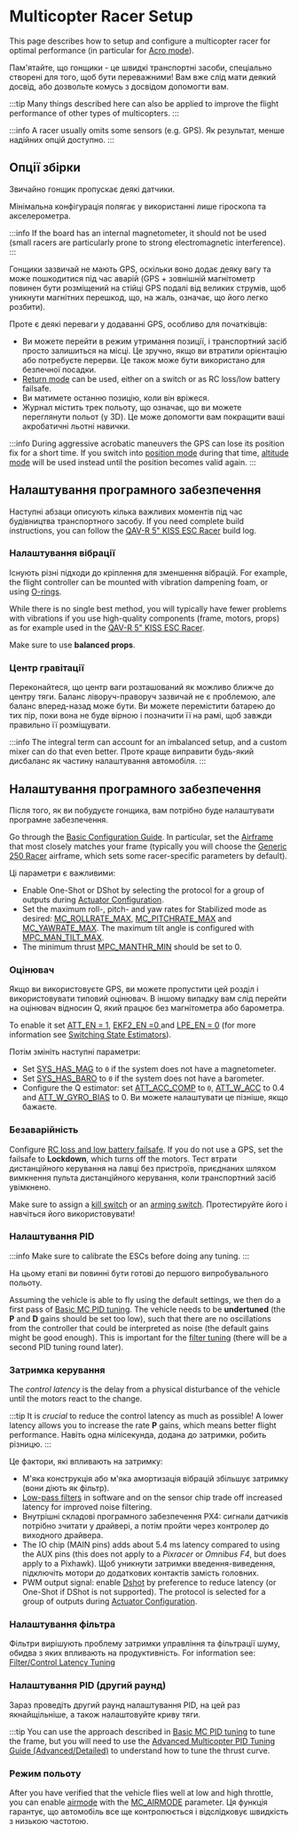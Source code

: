 # Multicopter Racer Setup

This page describes how to setup and configure a multicopter racer for optimal performance (in particular for [Acro mode](../flight_modes_mc/acro.md)).

Пам'ятайте, що гонщики - це швидкі транспортні засоби, спеціально створені для того, щоб бути переважними!
Вам вже слід мати деякий досвід, або дозвольте комусь з досвідом допомогти вам.

:::tip
Many things described here can also be applied to improve the flight performance of other types of multicopters.
:::

:::info
A racer usually omits some sensors (e.g. GPS).
Як результат, менше надійних опцій доступно.
:::

## Опції збірки

Звичайно гонщик пропускає деякі датчики.

Мінімальна конфігурація полягає у використанні лише гіроскопа та акселерометра.

:::info
If the board has an internal magnetometer, it should not be used (small racers are particularly prone to strong electromagnetic interference).
:::

Гонщики зазвичай не мають GPS, оскільки воно додає деяку вагу та може пошкодитися під час аварій (GPS + зовнішній магнітометр повинен бути розміщений на стійці GPS подалі від великих струмів, щоб уникнути магнітних перешкод, що, на жаль, означає, що його легко розбити).

Проте є деякі переваги у додаванні GPS, особливо для початківців:

- Ви можете перейти в режим утримання позиції, і транспортний засіб просто залишиться на місці.
  Це зручно, якщо ви втратили орієнтацію або потребуєте перерви.
  Це також може бути використано для безпечної посадки.
- [Return mode](../flight_modes_mc/return.md) can be used, either on a switch or as RC loss/low battery failsafe.
- Ви матимете останню позицію, коли він вріжеся.
- Журнал містить трек польоту, що означає, що ви можете переглянути польот (у 3D).
  Це може допомогти вам покращити ваші акробатичні льотні навички.

:::info
During aggressive acrobatic maneuvers the GPS can lose its position fix for a short time.
If you switch into [position mode](../flight_modes_mc/position.md) during that time, [altitude mode](../flight_modes_mc/altitude.md) will be used instead until the position becomes valid again.
:::

## Налаштування програмного забезпечення

Наступні абзаци описують кілька важливих моментів під час будівництва транспортного засобу.
If you need complete build instructions, you can follow the [QAV-R 5" KISS ESC Racer](../frames_multicopter/qav_r_5_kiss_esc_racer.md) build log.

### Налаштування вібрації

Існують різні підходи до кріплення для зменшення вібрацій.
For example, the flight controller can be mounted with vibration dampening foam, or using [O-rings](../frames_multicopter/qav_r_5_kiss_esc_racer.md#mounting).

While there is no single best method, you will typically have fewer problems with vibrations if you use high-quality components (frame, motors, props) as for example used in the [QAV-R 5" KISS ESC Racer](../frames_multicopter/qav_r_5_kiss_esc_racer.md).

Make sure to use **balanced props**.

### Центр гравітації

Переконайтеся, що центр ваги розташований як можливо ближче до центру тяги.
Баланс ліворуч-праворуч зазвичай не є проблемою, але баланс вперед-назад може бути.
Ви можете перемістити батарею до тих пір, поки вона не буде вірною і позначити її на рамі, щоб завжди правильно її розміщувати.

:::info
The integral term can account for an imbalanced setup, and a custom mixer can do that even better.
Проте краще виправити будь-який дисбаланс як частину налаштування автомобіля.
:::

## Налаштування програмного забезпечення

Після того, як ви побудуєте гонщика, вам потрібно буде налаштувати програмне забезпечення.

Go through the [Basic Configuration Guide](../config/index.md).
In particular, set the [Airframe](../config/airframe.md) that most closely matches your frame (typically you will choose the [Generic 250 Racer](../airframes/airframe_reference.md#copter_quadrotor_x_generic_250_racer) airframe, which sets some racer-specific parameters by default).

Ці параметри є важливими:

- Enable One-Shot or DShot by selecting the protocol for a group of outputs during [Actuator Configuration](../config/actuators.md).
- Set the maximum roll-, pitch- and yaw rates for Stabilized mode as desired: [MC_ROLLRATE_MAX](../advanced_config/parameter_reference.md#MC_ROLLRATE_MAX), [MC_PITCHRATE_MAX](../advanced_config/parameter_reference.md#MC_PITCHRATE_MAX) and [MC_YAWRATE_MAX](../advanced_config/parameter_reference.md#MC_YAWRATE_MAX).
  The maximum tilt angle is configured with [MPC_MAN_TILT_MAX](../advanced_config/parameter_reference.md#MPC_MAN_TILT_MAX).
- The minimum thrust [MPC_MANTHR_MIN](../advanced_config/parameter_reference.md#MPC_MANTHR_MIN) should be set to 0.

### Оцінювач

Якщо ви використовуєте GPS, ви можете пропустити цей розділ і використовувати типовий оцінювач.
В іншому випадку вам слід перейти на оцінювач відносин Q, який працює без магнітометра або барометра.

To enable it set [ATT_EN = 1](../advanced_config/parameter_reference.md#ATT_EN), [EKF2_EN =0 ](../advanced_config/parameter_reference.md#EKF2_EN) and [LPE_EN = 0](../advanced_config/parameter_reference.md#LPE_EN) (for more information see [Switching State Estimators](../advanced/switching_state_estimators.md#how-to-enable-different-estimators)).

Потім змініть наступні параметри:

- Set [SYS_HAS_MAG](../advanced_config/parameter_reference.md#SYS_HAS_MAG) to `0` if the system does not have a magnetometer.
- Set [SYS_HAS_BARO](../advanced_config/parameter_reference.md#SYS_HAS_BARO) to `0` if the system does not have a barometer.
- Configure the Q estimator: set [ATT_ACC_COMP](../advanced_config/parameter_reference.md#ATT_ACC_COMP) to `0`, [ATT_W_ACC](../advanced_config/parameter_reference.md#ATT_W_ACC) to 0.4 and [ATT_W_GYRO_BIAS](../advanced_config/parameter_reference.md#ATT_W_GYRO_BIAS) to 0.
  Ви можете налаштувати це пізніше, якщо бажаєте.

### Безаварійність

Configure [RC loss and low battery failsafe](../config/safety.md).
If you do not use a GPS, set the failsafe to **Lockdown**, which turns off the motors.
Тест втрати дистанційного керування на лавці без пристроїв, приєднаних шляхом вимкнення пульта дистанційного керування, коли транспортний засіб увімкнено.

Make sure to assign a [kill switch](../config/safety.md#kill-switch) or an [arming switch](../config/safety.md#arm-disarm-switch).
Протестируйте його і навчіться його використовувати!

### Налаштування PID

:::info
Make sure to calibrate the ESCs before doing any tuning.
:::

На цьому етапі ви повинні бути готові до першого випробувального польоту.

Assuming the vehicle is able to fly using the default settings, we then do a first pass of [Basic MC PID tuning](../config_mc/pid_tuning_guide_multicopter_basic.md).
The vehicle needs to be **undertuned** (the **P** and **D** gains should be set too low), such that there are no oscillations from the controller that could be interpreted as noise (the default gains might be good enough).
This is important for the [filter tuning](#filter-tuning) (there will be a second PID tuning round later).

### Затримка керування

The _control latency_ is the delay from a physical disturbance of the vehicle until the motors react to the change.

:::tip
It is _crucial_ to reduce the control latency as much as possible!
A lower latency allows you to increase the rate **P** gains, which means better flight performance.
Навіть одна мілісекунда, додана до затримки, робить різницю.
:::

Це фактори, які впливають на затримку:

- М'яка конструкція або м'яка амортизація вібрацій збільшує затримку (вони діють як фільтр).
- [Low-pass filters](../config_mc/filter_tuning.md) in software and on the sensor chip trade off increased latency for improved noise filtering.
- Внутрішні складові програмного забезпечення PX4: сигнали датчиків потрібно зчитати у драйвері, а потім пройти через контролер до виходного драйвера.
- The IO chip (MAIN pins) adds about 5.4 ms latency compared to using the AUX pins (this does not apply to a _Pixracer_ or _Omnibus F4_, but does apply to a Pixhawk).
  Щоб уникнути затримки введення-виведення, підключіть мотори до додаткових контактів замість головних.
- PWM output signal: enable [Dshot](../peripherals/dshot.md) by preference to reduce latency (or One-Shot if DShot is not supported).
  The protocol is selected for a group of outputs during [Actuator Configuration](../config/actuators.md).

### Налаштування фільтра

Фільтри вирішують проблему затримки управління та фільтрації шуму, обидва з яких впливають на продуктивність.
For information see: [Filter/Control Latency Tuning](../config_mc/filter_tuning.md)

### Налаштування PID (другий раунд)

Зараз проведіть другий раунд налаштування PID, на цей раз якнайщільніше, а також налаштовуйте криву тяги.

:::tip
You can use the approach described in [Basic MC PID tuning](../config_mc/pid_tuning_guide_multicopter_basic.md) to tune the frame, but you will need to use the [Advanced Multicopter PID Tuning Guide (Advanced/Detailed)](../config_mc/pid_tuning_guide_multicopter.md#thrust-curve) to understand how to tune the thrust curve.

### Режим польоту

After you have verified that the vehicle flies well at low and high throttle, you can enable [airmode](../config_mc/pid_tuning_guide_multicopter.md#airmode) with the [MC_AIRMODE](../advanced_config/parameter_reference.md#MC_AIRMODE) parameter.
Ця функція гарантує, що автомобіль все ще контролюється і відслідковує швидкість з низькою частотою.
